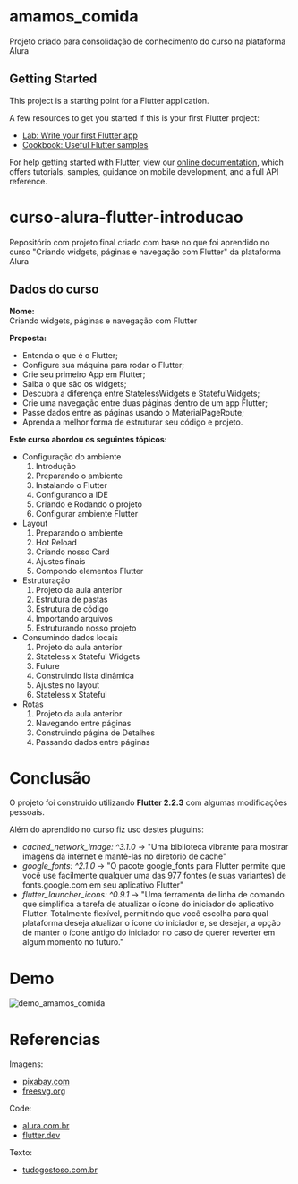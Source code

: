 # amamos_comida

Projeto criado para consolidação de conhecimento do curso na plataforma Alura

## Getting Started

This project is a starting point for a Flutter application.

A few resources to get you started if this is your first Flutter project:

- [Lab: Write your first Flutter app](https://flutter.dev/docs/get-started/codelab)
- [Cookbook: Useful Flutter samples](https://flutter.dev/docs/cookbook)

For help getting started with Flutter, view our
[online documentation](https://flutter.dev/docs), which offers tutorials,
samples, guidance on mobile development, and a full API reference.

# curso-alura-flutter-introducao
Repositório com projeto final criado com base no que foi aprendido no curso "Criando widgets, páginas e navegação com Flutter" da plataforma Alura

## Dados do curso

**Nome:**  
Criando widgets, páginas e navegação com Flutter

**Proposta:**
- Entenda o que é o Flutter;
- Configure sua máquina para rodar o Flutter;
- Crie seu primeiro App em Flutter;
- Saiba o que são os widgets;
- Descubra a diferença entre StatelessWidgets e StatefulWidgets;
- Crie uma navegação entre duas páginas dentro de um app Flutter;
- Passe dados entre as páginas usando o MaterialPageRoute;
- Aprenda a melhor forma de estruturar seu código e projeto.

**Este curso abordou os seguintes tópicos:**
- Configuração do ambiente
  1. Introdução
  2. Preparando o ambiente
  3. Instalando o Flutter
  4. Configurando a IDE
  5. Criando e Rodando o projeto
  6. Configurar ambiente Flutter
- Layout
  1. Preparando o ambiente
  2. Hot Reload
  3. Criando nosso Card
  4. Ajustes finais
  5. Compondo elementos Flutter
- Estruturação
  1. Projeto da aula anterior
  2. Estrutura de pastas
  3. Estrutura de código
  4. Importando arquivos
  5. Estruturando nosso projeto
- Consumindo dados locais
  1. Projeto da aula anterior
  2. Stateless x Stateful Widgets
  3. Future
  4. Construindo lista dinâmica
  5. Ajustes no layout
  6. Stateless x Stateful
- Rotas
  1. Projeto da aula anterior
  2. Navegando entre páginas
  3. Construindo página de Detalhes
  4. Passando dados entre páginas

# Conclusão

O projeto foi construido utilizando **Flutter 2.2.3** com algumas modificações pessoais.

Além do aprendido no curso fiz uso destes pluguins:
- *cached_network_image: ^3.1.0* -> "Uma biblioteca vibrante para mostrar imagens da internet e mantê-las no diretório de cache"  
- *google_fonts: ^2.1.0* -> "O pacote google_fonts para Flutter permite que você use facilmente qualquer uma das 977 fontes (e suas variantes) de fonts.google.com em seu aplicativo Flutter"  
- *flutter_launcher_icons: ^0.9.1* -> "Uma ferramenta de linha de comando que simplifica a tarefa de atualizar o ícone do iniciador do aplicativo Flutter. Totalmente flexível, permitindo que você escolha para qual plataforma deseja atualizar o ícone do iniciador e, se desejar, a opção de manter o ícone antigo do iniciador no caso de querer reverter em algum momento no futuro."

# Demo

![demo_amamos_comida](https://user-images.githubusercontent.com/53823404/129489167-bb628851-4da6-47cb-b95a-aeae9e963a8e.gif)

# Referencias

Imagens:
- [pixabay.com](https://pixabay.com/pt/)
- [freesvg.org](https://freesvg.org/)

Code:  
- [alura.com.br](https://www.alura.com.br/curso-online-flutter-introducao)
- [flutter.dev](https://flutter.dev/docs)

Texto:  
- [tudogostoso.com.br](https://tudogostoso.com.br/receita/155011-hamburguer-caseiro)
